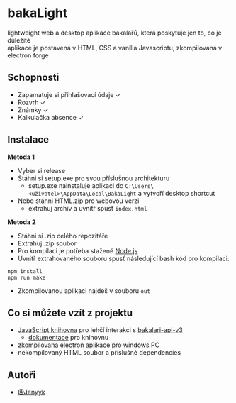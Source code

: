 
# bakaLight

lightweight web a desktop aplikace bakalářů, která poskytuje jen to, co je důležité  
aplikace je postavená v HTML, CSS a vanilla Javascriptu, zkompilovaná v electron forge


## Schopnosti

- Zapamatuje si přihlašovací údaje ✓
- Rozvrh ✓
- Známky ✓
- Kalkulačka absence ✓


## Instalace  
**Metoda 1**
- Vyber si release
- Stáhni si setup.exe pro svou příslušnou architekturu
  - setup.exe nainstaluje aplikaci do `C:\Users\<uživatel>\AppData\Local\BakaLight` a vytvoří desktop shortcut
- Nebo stáhni HTML.zip pro webovou verzi
  - extrahuj archiv a uvnitř spusť `index.html`  
  
**Metoda 2**
- Stáhni si .zip celého repozitáře
- Extrahuj .zip soubor
- Pro kompilaci je potřeba stažené [Node.js](https://nodejs.org/en)
- Uvnitř extrahovaného souboru spusť následující bash kód pro kompilaci:
```shell
npm install
npm run make
```
- Zkompilovanou aplikaci najdeš v souboru `out`


## Co si můžete vzít z projektu

- [JavaScript knihovna](bakaInteract.js)  pro lehčí interakci s [bakalari-api-v3](https://github.com/bakalari-api/bakalari-api-v3)
  - [dokumentace](bakaInteract.md) pro knihovnu
- zkompilovaná electron aplikace pro windows PC
- nekompilovaný HTML soubor a příslušné dependencies


## Autoři

- [@Jenyyk](https://github.com/Jenyyk)
